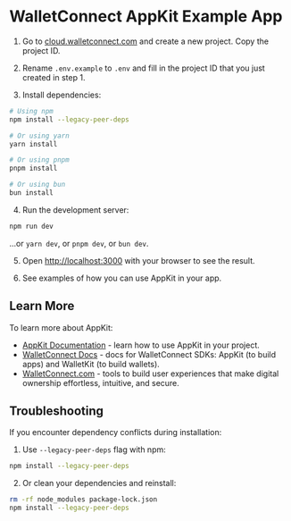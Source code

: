 # WalletConnect AppKit Example App

1. Go to [cloud.walletconnect.com](https://cloud.walletconnect.com) and create a new project. Copy the project ID.

2. Rename `.env.example` to `.env` and fill in the project ID that you just created in step 1.

3. Install dependencies:

```bash
# Using npm
npm install --legacy-peer-deps

# Or using yarn
yarn install

# Or using pnpm
pnpm install

# Or using bun
bun install
```

4. Run the development server:

```bash
npm run dev
```

...or `yarn dev`, or `pnpm dev`, or `bun dev`.

5. Open [http://localhost:3000](http://localhost:3000) with your browser to see the result.

6. See examples of how you can use AppKit in your app.

## Learn More

To learn more about AppKit:

- [AppKit Documentation](https://docs.walletconnect.com/appkit/overview) - learn how to use AppKit in your project.
- [WalletConnect Docs](https://docs.walletconnect.com/) - docs for WalletConnect SDKs: AppKit (to build apps) and WalletKit (to build wallets).
- [WalletConnect.com](https://walletconnect.com/) - tools to build user experiences that make digital ownership effortless, intuitive, and secure.

## Troubleshooting

If you encounter dependency conflicts during installation:

1. Use `--legacy-peer-deps` flag with npm:
```bash
npm install --legacy-peer-deps
```

2. Or clean your dependencies and reinstall:
```bash
rm -rf node_modules package-lock.json
npm install --legacy-peer-deps
```
